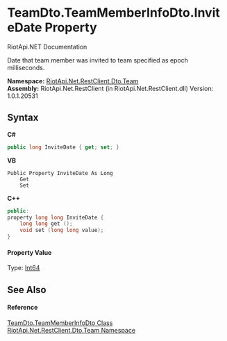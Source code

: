 # TeamDto.TeamMemberInfoDto.InviteDate Property 
RiotApi.NET Documentation 

Date that team member was invited to team specified as epoch milliseconds.

**Namespace:**&nbsp;<a href="744a30f7-23c0-2c94-a458-a0b4d260bb19">RiotApi.Net.RestClient.Dto.Team</a><br />**Assembly:**&nbsp;RiotApi.Net.RestClient (in RiotApi.Net.RestClient.dll) Version: 1.0.1.20531

## Syntax

**C#**<br />
``` C#
public long InviteDate { get; set; }
```

**VB**<br />
``` VB
Public Property InviteDate As Long
	Get
	Set
```

**C++**<br />
``` C++
public:
property long long InviteDate {
	long long get ();
	void set (long long value);
}
```


#### Property Value
Type: <a href="http://msdn2.microsoft.com/en-us/library/6yy583ek" target="_blank">Int64</a>

## See Also


#### Reference
<a href="cc5d76a8-ebfe-cae0-3a19-5b06fe0ac909">TeamDto.TeamMemberInfoDto Class</a><br /><a href="744a30f7-23c0-2c94-a458-a0b4d260bb19">RiotApi.Net.RestClient.Dto.Team Namespace</a><br />